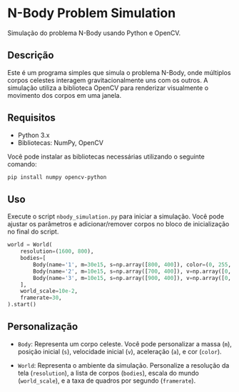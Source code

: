 # N-Body Problem Simulation

Simulação do problema N-Body usando Python e OpenCV.

## Descrição

Este é um programa simples que simula o problema N-Body, onde múltiplos corpos celestes interagem gravitacionalmente uns com os outros. A simulação utiliza a biblioteca OpenCV para renderizar visualmente o movimento dos corpos em uma janela.

## Requisitos

- Python 3.x
- Bibliotecas: NumPy, OpenCV

Você pode instalar as bibliotecas necessárias utilizando o seguinte comando:

```bash
pip install numpy opencv-python
```

## Uso

Execute o script `nbody_simulation.py` para iniciar a simulação. Você pode ajustar os parâmetros e adicionar/remover corpos no bloco de inicialização no final do script.

```python
world = World(
    resolution=(1600, 800),
    bodies=[
        Body(name='1', m=30e15, s=np.array([800, 400]), color=(0, 255, 255)),
        Body(name='2', m=10e15, s=np.array([700, 400]), v=np.array([0, 450]), color=(255, 0, 255)),
        Body(name='3', m=10e15, s=np.array([900, 400]), v=np.array([0, -450]), color=(255, 0, 255)),
    ],
    world_scale=10e-2,
    framerate=30,
).start()
```

## Personalização

- `Body`: Representa um corpo celeste. Você pode personalizar a massa (`m`), posição inicial (`s`), velocidade inicial (`v`), aceleração (`a`), e cor (`color`).

- `World`: Representa o ambiente da simulação. Personalize a resolução da tela (`resolution`), a lista de corpos (`bodies`), escala do mundo (`world_scale`), e a taxa de quadros por segundo (`framerate`).
